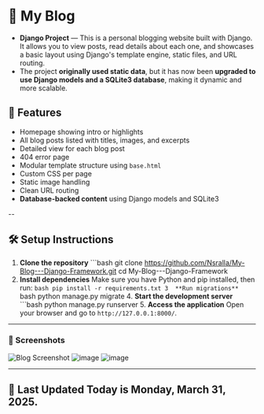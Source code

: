 # 📝 My Blog 
- **Django Project** — This is a personal blogging website built with Django. It allows you to view posts, read details about each one, and showcases a basic layout using Django's template engine, static files, and URL routing.  
- The project **originally used static data**, but it has now been **upgraded to use Django models and a SQLite3 database**, making it dynamic and more scalable.
 
## 🚀 Features  

- Homepage showing intro or highlights  
- All blog posts listed with titles, images, and excerpts  
- Detailed view for each blog post  
- 404 error page  
- Modular template structure using `base.html`  
- Custom CSS per page  
- Static image handling  
- Clean URL routing  
- **Database-backed content** using Django models and SQLite3  

--
## 🛠️ Setup Instructions 
1. **Clone the repository**  ```bash git clone https://github.com/Nsralla/My-Blog---Django-Framework.git cd My-Blog---Django-Framework
2.  **Install dependencies**  Make sure you have Python and pip installed, then run:  ```bash pip install -r requirements.txt
   3  **Run migrations**  ```bash python manage.py migrate
      4.  **Start the development server**  ```bash python manage.py runserver
         5.  **Access the application**  Open your browser and go to `http://127.0.0.1:8000/`. 
---
### 📸 Screenshots
![Blog Screenshot](https://github.com/user-attachments/assets/69774d80-371f-48f5-a251-3cbf8bb10a68)
![image](https://github.com/user-attachments/assets/4eb1a8fb-66e2-40c8-95d8-caa562d8d538)
![image](https://github.com/user-attachments/assets/6f48957a-36db-429b-b75b-d18f67925b7b)

---
## 📅 Last Updated Today is Monday, March 31, 2025.
